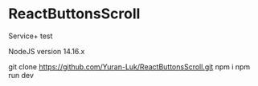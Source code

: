 # ReactButtonsScroll
Service+ test

NodeJS version 14.16.x

git clone https://github.com/Yuran-Luk/ReactButtonsScroll.git
npm i
npm run dev
